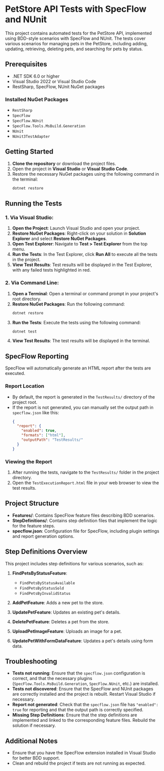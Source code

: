 
# PetStore API Tests with SpecFlow and NUnit

This project contains automated tests for the PetStore API, implemented using BDD-style scenarios with SpecFlow and NUnit. The tests cover various scenarios for managing pets in the PetStore, including adding, updating, retrieving, deleting pets, and searching for pets by status.

## Prerequisites

- .NET SDK 6.0 or higher
- Visual Studio 2022 or Visual Studio Code
- RestSharp, SpecFlow, NUnit NuGet packages

### Installed NuGet Packages

- `RestSharp`
- `SpecFlow`
- `SpecFlow.NUnit`
- `SpecFlow.Tools.MsBuild.Generation`
- `NUnit`
- `NUnit3TestAdapter`

## Getting Started

1. **Clone the repository** or download the project files.
2. Open the project in **Visual Studio** or **Visual Studio Code**.
3. Restore the necessary NuGet packages using the following command in the terminal:
   ```bash
   dotnet restore
   ```

## Running the Tests

### 1. Via Visual Studio:
   1. **Open the Project**: Launch Visual Studio and open your project.
   2. **Restore NuGet Packages**: Right-click on your solution in **Solution Explorer** and select **Restore NuGet Packages**.
   3. **Open Test Explorer**: Navigate to **Test > Test Explorer** from the top menu.
   4. **Run the Tests**: In the Test Explorer, click **Run All** to execute all the tests in the project.
   5. **View Test Results**: Test results will be displayed in the Test Explorer, with any failed tests highlighted in red.

### 2. Via Command Line:
   1. **Open a Terminal**: Open a terminal or command prompt in your project's root directory.
   2. **Restore NuGet Packages**: Run the following command:
      ```bash
      dotnet restore
      ```
   3. **Run the Tests**: Execute the tests using the following command:
      ```bash
      dotnet test
      ```
   4. **View Test Results**: The test results will be displayed in the terminal.

## SpecFlow Reporting

SpecFlow will automatically generate an HTML report after the tests are executed.

### Report Location

- By default, the report is generated in the `TestResults/` directory of the project root.
- If the report is not generated, you can manually set the output path in `specflow.json` like this:
  ```json
  {
    "report": {
      "enabled": true,
      "formats": ["html"],
      "outputPath": "TestResults/"
    }
  }
  ```

### Viewing the Report

1. After running the tests, navigate to the `TestResults/` folder in the project directory.
2. Open the `TestExecutionReport.html` file in your web browser to view the test results.

## Project Structure

- **Features/**: Contains SpecFlow feature files describing BDD scenarios.
- **StepDefinitions/**: Contains step definition files that implement the logic for the feature steps.
- **specflow.json**: Configuration file for SpecFlow, including plugin settings and report generation options.

## Step Definitions Overview

This project includes step definitions for various scenarios, such as:

1. **FindPetsByStatusFeature**:
   - `FindPetsByStatusAvailable`
   - `FindPetsByStatusSold`
   - `FindPetsByInvalidStatus`

2. **AddPetFeature**: Adds a new pet to the store.
3. **UpdatePetFeature**: Updates an existing pet's details.
4. **DeletePetFeature**: Deletes a pet from the store.
5. **UploadPetImageFeature**: Uploads an image for a pet.
6. **UpdatePetWithFormDataFeature**: Updates a pet's details using form data.


## Troubleshooting

- **Tests not running**: Ensure that the `specflow.json` configuration is correct, and that the necessary plugins (`SpecFlow.Tools.MsBuild.Generation`, `SpecFlow.NUnit`, etc.) are installed.
- **Tests not discovered**: Ensure that the SpecFlow and NUnit packages are correctly installed and the project is rebuilt. Restart Visual Studio if necessary.
- **Report not generated**: Check that the `specflow.json` file has `"enabled": true` for reporting and that the output path is correctly specified.
- **Missing Step Definitions**: Ensure that the step definitions are implemented and linked to the corresponding feature files. Rebuild the solution if necessary.

## Additional Notes

- Ensure that you have the SpecFlow extension installed in Visual Studio for better BDD support.
- Clean and rebuild the project if tests are not running as expected.

